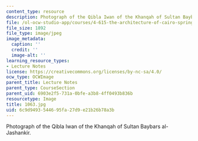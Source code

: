 ```yaml
---
content_type: resource
description: Photograph of the Qibla Iwan of the Khanqah of Sultan Baybars al-Jashankir.
file: /ol-ocw-studio-app/courses/4-615-the-architecture-of-cairo-spring-2002/6c9d9493544695fa27d9e21b26b78a3b_1063.jpg
file_size: 1892
file_type: image/jpeg
image_metadata:
  caption: ''
  credit: ''
  image-alt: ''
learning_resource_types:
- Lecture Notes
license: https://creativecommons.org/licenses/by-nc-sa/4.0/
ocw_type: OCWImage
parent_title: Lecture Notes
parent_type: CourseSection
parent_uid: 6903e2f5-731a-0bfe-a3b8-4ff0493b836b
resourcetype: Image
title: 1063.jpg
uid: 6c9d9493-5446-95fa-27d9-e21b26b78a3b
---
```

Photograph of the Qibla Iwan of the Khanqah of Sultan Baybars al-Jashankir.